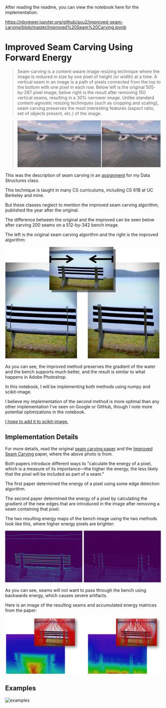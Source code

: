 After reading the readme, you can view the notebook here for the implementation:

https://nbviewer.jupyter.org/github/axu2/improved-seam-carving/blob/master/Improved%20Seam%20Carving.ipynb

# Improved Seam Carving Using Forward Energy

>Seam-carving is a content-aware image resizing technique where the image is reduced in size by one pixel of height (or width) at a time. A vertical seam in an image is a path of pixels connected from the top to the bottom with one pixel in each row. Below left is the original 505-by-287 pixel image; below right is the result after removing 150 vertical seams, resulting in a 30% narrower image. Unlike standard content-agnostic resizing techniques (such as cropping and scaling), seam carving preserves the most interesting features (aspect ratio, set of objects present, etc.) of the image.

>![ocean](ocean.PNG)

This was the description of seam carving in an [assignment](https://www.cs.princeton.edu/courses/archive/spring16/cos226/assignments/seamCarving.html)
for my Data Structures class.

This technique is taught in many CS curriculums, including CS 61B at UC Berkeley and mine. 

But these classes neglect to mention the improved seam carving algorithm, published the year after the original.

The difference between the original and the improved can be seen below after carving 200 seams on a 512-by-342 bench image.

The left is the original seam carving algorithm and the right is the improved algorithm:

<img src="doub_bench3_comp.jpg" alt="seam" width=500>

As you can see, the improved method preserves the gradient of the water and the bench supports much better, and the result is similar to what happens in Adobe Photoshop.

In this notebook, I will be implementing both methods using numpy and scikit-image.

I believe my implementation of the second method is more optimal than any other implementation I've seen on Google or GitHub, though I note more potential optimizations in the notebook.

[I hope to add it to scikit-image.](https://github.com/scikit-image/scikit-image/issues/3082)

## Implementation Details

For more details, read the original [seam carving paper](http://www.faculty.idc.ac.il/arik/SCWeb/imret/index.html) 
and the [Improved Seam Carving](http://www.faculty.idc.ac.il/arik/SCWeb/vidret/index.html) paper, where the above photo is from.

Both papers introduce different ways to "calculate the energy of a pixel, which is a measure of its importance—the higher the energy, the less likely that the pixel will be included as part of a seam."

The first paper determined the energy of a pixel using some edge detection algorithm.

The second paper determined the energy of a pixel by calculating the gradient of the new edges that are introduced in the image after removing a seam containing that pixel.

The two resulting energy maps of the bench image using the two methods look like this, where higher energy pixels are brighter:

<img src="eimg.jpg" alt="eimg" width=700>

As you can see, seams will not want to pass through the bench using backwards energy, which causes severe artifacts. 

Here is an image of the resulting seams and accumulated energy matrices from the paper:

<img src="seams.PNG" alt="seam" width=700>

## Examples

![examples](examples.png)
